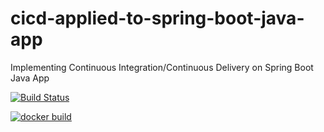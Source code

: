 # cicd-applied-to-spring-boot-java-app
 Implementing Continuous Integration/Continuous Delivery on Spring Boot Java App


[![Build Status](https://travis-ci.com/gferrari89/cicd-applied-to-spring-boot-java-app.svg)](https://travis-ci.com/gferrari89/cicd-applied-to-spring-boot-java-app)

[![docker build](https://img.shields.io/docker/cloud/build/gferrari89/cicd-applied-to-spring-boot-java-app)](https://cloud.docker.com/u/gferrari89/repository/docker/gferrari89/cicd-applied-to-spring-boot-java-app)
